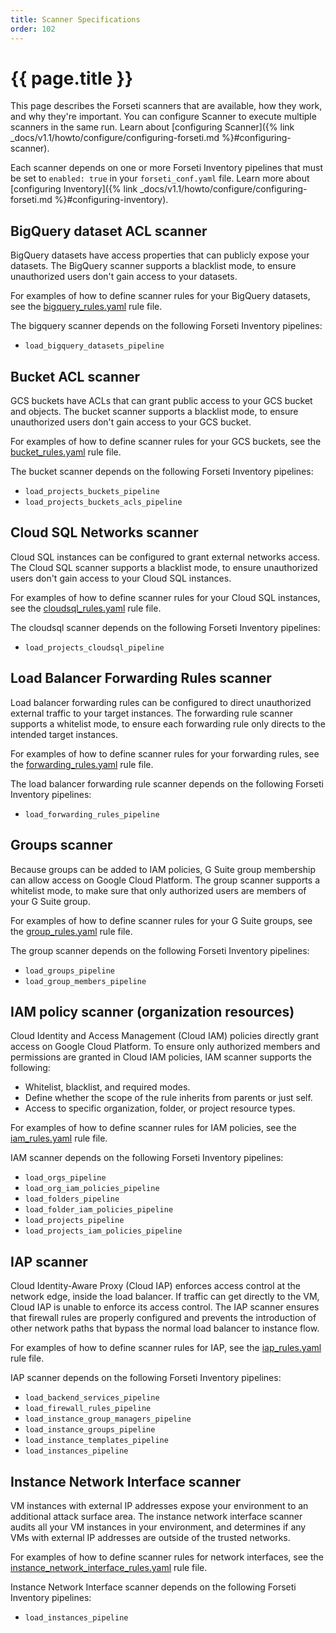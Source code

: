 ```yaml
---
title: Scanner Specifications
order: 102
---
```


# {{ page.title }}

This page describes the Forseti scanners that are available, how they work, and
why they're important. You can configure Scanner to execute multiple scanners in
the same run. Learn about [configuring
Scanner]({% link _docs/v1.1/howto/configure/configuring-forseti.md %}#configuring-scanner).

Each scanner depends on one or more Forseti Inventory pipelines that must be set
to `enabled: true` in your `forseti_conf.yaml` file. Learn more about
[configuring
Inventory]({% link _docs/v1.1/howto/configure/configuring-forseti.md %}#configuring-inventory).

## BigQuery dataset ACL scanner

BigQuery datasets have access properties that can publicly expose your datasets.
The BigQuery scanner supports a blacklist mode, to ensure unauthorized users
don't gain access to your datasets.

For examples of how to define scanner rules for your BigQuery datasets, see the
[bigquery_rules.yaml](https://github.com/GoogleCloudPlatform/forseti-security/blob/1.0-dev/rules/bigquery_rules.yaml)
rule file.

The bigquery scanner depends on the following Forseti Inventory pipelines:

- `load_bigquery_datasets_pipeline`

## Bucket ACL scanner

GCS buckets have ACLs that can grant public access to your GCS bucket and
objects. The bucket scanner supports a blacklist mode, to ensure unauthorized
users don't gain access to your GCS bucket.

For examples of how to define scanner rules for your GCS buckets, see the
[bucket_rules.yaml](https://github.com/GoogleCloudPlatform/forseti-security/blob/1.0-dev/rules/bucket_rules.yaml) rule file.

The bucket scanner depends on the following Forseti Inventory pipelines:

- `load_projects_buckets_pipeline`
- `load_projects_buckets_acls_pipeline`

## Cloud SQL Networks scanner

Cloud SQL instances can be configured to grant external networks access. The
Cloud SQL scanner supports a blacklist mode, to ensure unauthorized users don't
gain access to your Cloud SQL instances.

For examples of how to define scanner rules for your Cloud SQL instances, see
the
[cloudsql_rules.yaml](https://github.com/GoogleCloudPlatform/forseti-security/blob/1.0-dev/rules/cloudsql_rules.yaml)
rule file.

The cloudsql scanner depends on the following Forseti Inventory pipelines:

- `load_projects_cloudsql_pipeline`

## Load Balancer Forwarding Rules scanner

Load balancer forwarding rules can be configured to direct unauthorized external
traffic to your target instances. The forwarding rule scanner supports a
whitelist mode, to ensure each forwarding rule only directs to the intended
target instances.

For examples of how to define scanner rules for your forwarding rules, see the
[forwarding_rules.yaml](https://github.com/GoogleCloudPlatform/forseti-security/blob/1.0-dev/rules/forwarding_rules.yaml)
rule file.

The load balancer forwarding rule scanner depends on the following Forseti
Inventory pipelines:

- `load_forwarding_rules_pipeline`

## Groups scanner

Because groups can be added to IAM policies, G Suite group membership can allow
access on Google Cloud Platform. The group scanner supports a whitelist mode, to
make sure that only authorized users are members of your G Suite group.

For examples of how to define scanner rules for your G Suite groups, see the
[group_rules.yaml](https://github.com/GoogleCloudPlatform/forseti-security/blob/1.0-dev/rules/group_rules.yaml)
rule file.

The group scanner depends on the following Forseti Inventory pipelines:

- `load_groups_pipeline`
- `load_group_members_pipeline`

## IAM policy scanner (organization resources)

Cloud Identity and Access Management (Cloud IAM) policies directly grant access
on Google Cloud Platform. To ensure only authorized members and permissions are
granted in Cloud IAM policies, IAM scanner supports the following:

- Whitelist, blacklist, and required modes.
- Define whether the scope of the rule inherits from parents or just self.
- Access to specific organization, folder, or project resource types.

For examples of how to define scanner rules for IAM policies, see the
[iam_rules.yaml](https://github.com/GoogleCloudPlatform/forseti-security/blob/1.0-dev/rules/iam_rules.yaml)
rule file.

IAM scanner depends on the following Forseti Inventory pipelines:

- `load_orgs_pipeline`
- `load_org_iam_policies_pipeline`
- `load_folders_pipeline`
- `load_folder_iam_policies_pipeline`
- `load_projects_pipeline`
- `load_projects_iam_policies_pipeline`

## IAP scanner

Cloud Identity-Aware Proxy (Cloud IAP) enforces access control at the network
edge, inside the load balancer. If traffic can get directly to the VM, Cloud IAP
is unable to enforce its access control. The IAP scanner ensures that firewall
rules are properly configured and prevents the introduction of other network
paths that bypass the normal load balancer to instance flow.

For examples of how to define scanner rules for IAP, see the
[iap_rules.yaml](https://github.com/GoogleCloudPlatform/forseti-security/blob/1.0-dev/rules/iap_rules.yaml)
rule file.

IAP scanner depends on the following Forseti Inventory pipelines:

- `load_backend_services_pipeline`
- `load_firewall_rules_pipeline`
- `load_instance_group_managers_pipeline`
- `load_instance_groups_pipeline`
- `load_instance_templates_pipeline`
- `load_instances_pipeline`

## Instance Network Interface scanner

VM instances with external IP addresses expose your environment to an
additional attack surface area. The instance network interface scanner audits
all your VM instances in your environment, and determines if any VMs with
external IP addresses are outside of the trusted networks.

For examples of how to define scanner rules for network interfaces, see the
[instance_network_interface_rules.yaml](https://github.com/GoogleCloudPlatform/forseti-security/blob/1.0-dev/rules/instance_network_interface_rules.yaml)
rule file.

Instance Network Interface scanner depends on the following Forseti Inventory pipelines:

- `load_instances_pipeline`
